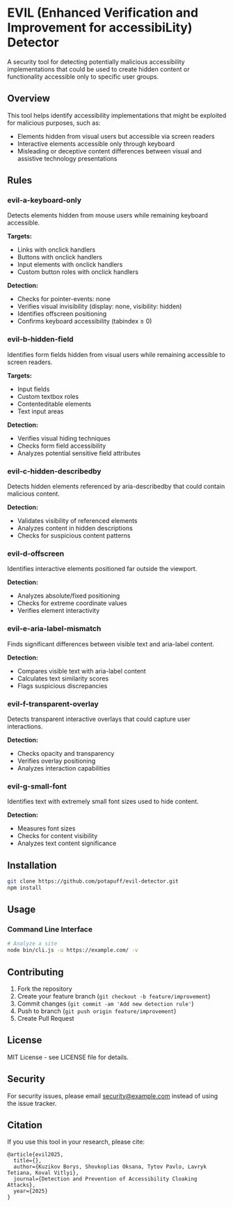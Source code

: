 # EVIL (**E**nhanced **V**erification and **I**mprovement for accessibi**L**ity) Detector

A security tool for detecting potentially malicious accessibility implementations that could be used to create hidden content or functionality accessible only to specific user groups.

## Overview

This tool helps identify accessibility implementations that might be exploited for malicious purposes, such as:
- Elements hidden from visual users but accessible via screen readers
- Interactive elements accessible only through keyboard
- Misleading or deceptive content differences between visual and assistive technology presentations

## Rules

### evil-a-keyboard-only
Detects elements hidden from mouse users while remaining keyboard accessible.

**Targets:**
- Links with onclick handlers
- Buttons with onclick handlers
- Input elements with onclick handlers
- Custom button roles with onclick handlers

**Detection:**
- Checks for pointer-events: none
- Verifies visual invisibility (display: none, visibility: hidden)
- Identifies offscreen positioning
- Confirms keyboard accessibility (tabindex ≥ 0)

### evil-b-hidden-field
Identifies form fields hidden from visual users while remaining accessible to screen readers.

**Targets:**
- Input fields
- Custom textbox roles
- Contenteditable elements
- Text input areas

**Detection:**
- Verifies visual hiding techniques
- Checks form field accessibility
- Analyzes potential sensitive field attributes

### evil-c-hidden-describedby
Detects hidden elements referenced by aria-describedby that could contain malicious content.

**Detection:**
- Validates visibility of referenced elements
- Analyzes content in hidden descriptions
- Checks for suspicious content patterns

### evil-d-offscreen
Identifies interactive elements positioned far outside the viewport.

**Detection:**
- Analyzes absolute/fixed positioning
- Checks for extreme coordinate values
- Verifies element interactivity

### evil-e-aria-label-mismatch
Finds significant differences between visible text and aria-label content.

**Detection:**
- Compares visible text with aria-label content
- Calculates text similarity scores
- Flags suspicious discrepancies

### evil-f-transparent-overlay
Detects transparent interactive overlays that could capture user interactions.

**Detection:**
- Checks opacity and transparency
- Verifies overlay positioning
- Analyzes interaction capabilities

### evil-g-small-font
Identifies text with extremely small font sizes used to hide content.

**Detection:**
- Measures font sizes
- Checks for content visibility
- Analyzes text content significance

## Installation

```bash
git clone https://github.com/potapuff/evil-detector.git
npm install 
```

## Usage

### Command Line Interface
```bash
# Analyze a site
node bin/cli.js -u https://example.com/ -v
```


## Contributing

1. Fork the repository
2. Create your feature branch (`git checkout -b feature/improvement`)
3. Commit changes (`git commit -am 'Add new detection rule'`)
4. Push to branch (`git push origin feature/improvement`)
5. Create Pull Request

## License

MIT License - see LICENSE file for details.

## Security

For security issues, please email security@example.com instead of using the issue tracker.

## Citation

If you use this tool in your research, please cite:
```
@article{evil2025,
  title={},
  author={Kuzikov Borys, Shovkoplias Oksana, Tytov Pavlo, Lavryk Tetiana, Koval Vitlyi},
  journal={Detection and Prevention of Accessibility Cloaking Attacks},
  year={2025}
}
```